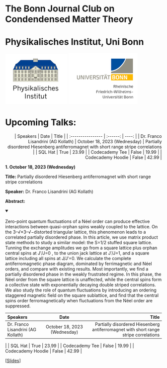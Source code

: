 # The Bonn Journal Club on Condendensed Matter Theory
# Physikalisches Institut, Uni Bonn

![Thumbnail](institutelogo.png)
![Thumbnail](logo.png)

# Upcoming Talks:


<div style="text-align: right">  
| Speakers              | Date | Title |
| :---------------- | :------: | ----: |
| Dr. Franco Lisandrini (AG Kollath)       |   October 18, 2023 (Wednesday)   | Partially disordered Hiesenberg antiferromagnet with short range stripe correlations
 |
| SQL Hat           |   True   | 23.99 |
| Codecademy Tee    |  False   | 19.99 |
| Codecademy Hoodie |  False   | 42.99 |
</div>

 
**1. October 18, 2023 (Wednesday)**

 
**Title:**  Partially disordered Hiesenberg antiferromagnet with short range stripe correlations

**Speaker:**  Dr. Franco Lisandrini (AG Kollath)

**Abstract:** 


<details open>
<summary> </summary>
<br>  Zero-point quantum fluctuations of a Néel order can produce effective interactions between quasi-orphan spins weakly coupled to the lattice. On the 3–√×3–√−distorted triangular lattice, this phenomenon leads to a correlated partially disordered phase. In this article, we use matrix product state methods to study a similar model: the S=1/2 stuffed square lattice. Tunning the exchange amplitudes we go from a square lattice plus orphan central spins at J′/J=0 , to the union jack lattice at J′/J=1, and a square lattice including all spins at J/J′=0. We calculate the complete antiferromagnetic phase diagram, dominated by ferrimagnetic and Néel orders, and compare with existing results. Most importantly, we find a partially disordered phase in the weakly frustrated regime. In this phase, the Néel order from the square lattice is unaffected, while the central spins form a collective state with exponentially decaying double striped correlations. We also study the role of quantum fluctuations by introducing an ordering staggered magnetic field on the square sublattice, and find that the central spins order ferromagnetically when fluctuations from the Néel order are suppressed.
</details>


| Speakers              | Date | Title |
| :---------------- | :------: | ----: |
| Dr. Franco Lisandrini (AG Kollath)       |   October 18, 2023 (Wednesday)   | Partially disordered Hiesenberg antiferromagnet with short range stripe correlations
 |
| SQL Hat           |   True   | 23.99 |
| Codecademy Tee    |  False   | 19.99 |
| Codecademy Hoodie |  False   | 42.99 |

 


[[Slides](https://sagnikiiser.github.io/CondMat-Bonn/Franco_Slides.pdf)]




